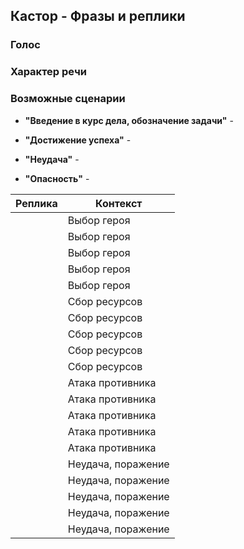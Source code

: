 ## Кастор - Фразы и реплики

### Голос



### Характер речи



### Возможные сценарии

* **"Введение в курс дела, обозначение задачи"** -  

* **"Достижение успеха"** -  

* **"Неудача"** - 

* **"Опасность"** - 

| Реплика | Контекст           |
|---------|--------------------|
|         | Выбор героя        |
|         | Выбор героя        |
|         | Выбор героя        |
|         | Выбор героя        |
|         | Выбор героя        |
|         | Сбор ресурсов      |
|         | Сбор ресурсов      |
|         | Сбор ресурсов      |
|         | Сбор ресурсов      |
|         | Сбор ресурсов      |
|         | Атака противника   |
|         | Атака противника   |
|         | Атака противника   |
|         | Атака противника   |
|         | Атака противника   |
|         | Неудача, поражение |
|         | Неудача, поражение |
|         | Неудача, поражение |
|         | Неудача, поражение |
|         | Неудача, поражение |
